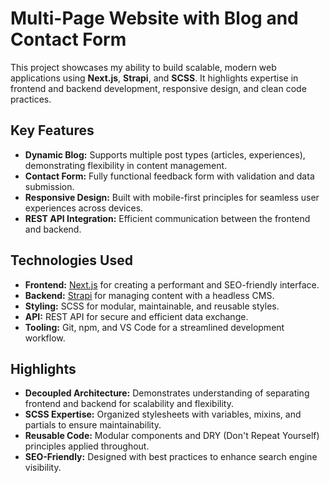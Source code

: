 # Multi-Page Website with Blog and Contact Form

This project showcases my ability to build scalable, modern web applications using **Next.js**, **Strapi**, and **SCSS**. It highlights expertise in frontend and backend development, responsive design, and clean code practices.

## Key Features

- **Dynamic Blog:** Supports multiple post types (articles, experiences), demonstrating flexibility in content management.
- **Contact Form:** Fully functional feedback form with validation and data submission.
- **Responsive Design:** Built with mobile-first principles for seamless user experiences across devices.
- **REST API Integration:** Efficient communication between the frontend and backend.

## Technologies Used

- **Frontend:** [Next.js](https://nextjs.org) for creating a performant and SEO-friendly interface.
- **Backend:** [Strapi](https://strapi.io) for managing content with a headless CMS.
- **Styling:** SCSS for modular, maintainable, and reusable styles.
- **API:** REST API for secure and efficient data exchange.
- **Tooling:** Git, npm, and VS Code for a streamlined development workflow.

## Highlights

- **Decoupled Architecture:** Demonstrates understanding of separating frontend and backend for scalability and flexibility.
- **SCSS Expertise:** Organized stylesheets with variables, mixins, and partials to ensure maintainability.
- **Reusable Code:** Modular components and DRY (Don't Repeat Yourself) principles applied throughout.
- **SEO-Friendly:** Designed with best practices to enhance search engine visibility.
